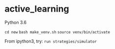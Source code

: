 # active_learning

Python 3.6

`cd new`
`bash make_venv.sh`
`source venv/bin/activate`

From ipython3, try:
`run strategies/simulator`
